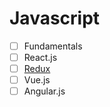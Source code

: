 # Javascript
 - [ ] Fundamentals
 - [ ] React.js
 - [ ] [Redux](./more/js/redux.md)
 - [ ] Vue.js
 - [ ] Angular.js
